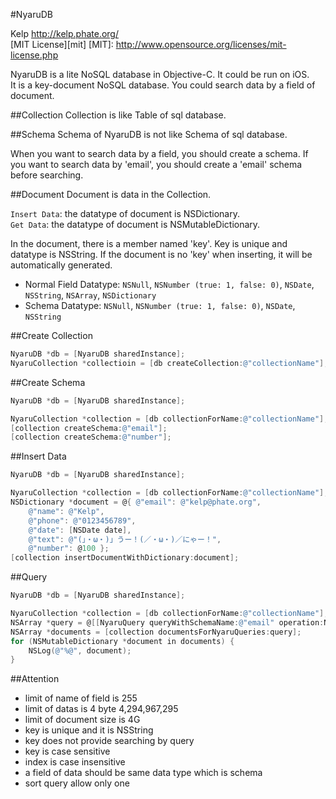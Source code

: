 #NyaruDB

Kelp http://kelp.phate.org/ <br/>
[MIT License][mit]
[MIT]: http://www.opensource.org/licenses/mit-license.php


NyaruDB is a lite NoSQL database in Objective-C. It could be run on iOS.  
It is a key-document NoSQL database. You could search data by a field of document.



##Collection
Collection is like Table of sql database.



##Schema
Schema of NyaruDB is not like Schema of sql database.

When you want to search data by a field, you should create a schema. If you want to search data by 'email', you should create a 'email' schema before searching.



##Document
Document is data in the Collection.

`Insert Data`: the datatype of document is NSDictionary.<br/>
`Get Data`: the datatype of document is NSMutableDictionary.

In the document, there is a member named 'key'. Key is unique and datatype is NSString.
If the document is no 'key' when inserting, it will be automatically generated.

+ Normal Field Datatype: `NSNull`, `NSNumber (true: 1, false: 0)`, `NSDate`, `NSString`, `NSArray`, `NSDictionary`
+ Schema Datatype: `NSNull`, `NSNumber (true: 1, false: 0)`, `NSDate`, `NSString`



##Create Collection
```objective-c
NyaruDB *db = [NyaruDB sharedInstance];
NyaruCollection *collectioin = [db createCollection:@"collectionName"];
```


##Create Schema
```objective-c
NyaruDB *db = [NyaruDB sharedInstance];

NyaruCollection *collection = [db collectionForName:@"collectionName"];
[collection createSchema:@"email"];
[collection createSchema:@"number"];
```


##Insert Data
```objective-c
NyaruDB *db = [NyaruDB sharedInstance];

NyaruCollection *collection = [db collectionForName:@"collectionName"];
NSDictionary *document = @{ @"email": @"kelp@phate.org",
    @"name": @"Kelp",
    @"phone": @"0123456789",
    @"date": [NSDate date],
    @"text": @"(」・ω・)」うー！(／・ω・)／にゃー！",
    @"number": @100 };
[collection insertDocumentWithDictionary:document];
```


##Query
```objective-c
NyaruDB *db = [NyaruDB sharedInstance];

NyaruCollection *collection = [db collectionForName:@"collectionName"];
NSArray *query = @[[NyaruQuery queryWithSchemaName:@"email" operation:NyaruQueryEqual value:@"kelp@phate.org"]];
NSArray *documents = [collection documentsForNyaruQueries:query];
for (NSMutableDictionary *document in documents) {
    NSLog(@"%@", document);
}
```



##Attention
+ limit of name of field is 255
+ limit of datas is 4 byte 4,294,967,295
+ limit of document size is 4G
+ key is unique and it is NSString
+ key does not provide searching by query
+ key is case sensitive
+ index is case insensitive
+ a field of data should be same data type which is schema
+ sort query allow only one

